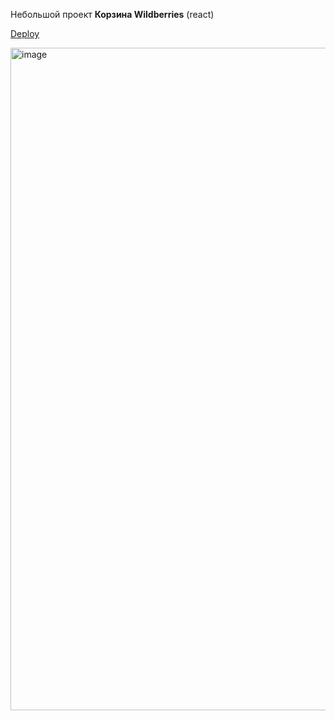 Небольшой проект **Корзина Wildberries** (react)

[Deploy](https://65ae416a9fb39f18540c73cf--serene-jelly-dd8987.netlify.app/)

<img width="1060" alt="image" src="https://github.com/llallonen/wb0/assets/65831256/95329884-a597-4fc7-a4b6-afe7891204ab">
